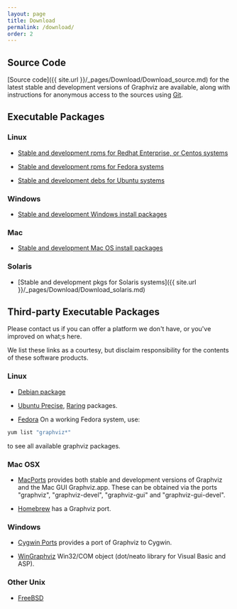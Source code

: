 ```yaml
---
layout: page
title: Download
permalink: /download/
order: 2
---
```

         
         
## Source Code

[Source code]({{ site.url }}/_pages/Download/Download_source.md) for the latest stable and 
development versions of Graphviz are available, along with instructions for anonymous 
access to the sources using [Git](http://git-scm.com/).

## Executable Packages

### Linux

* [Stable and development rpms for Redhat Enterprise, or Centos systems](http://www.graphviz.org/Download_linux_rhel.php)

* [Stable and development rpms for Fedora systems](http://www.graphviz.org/Download_linux_fedora.php)

* [Stable and development debs for Ubuntu systems](http://www.graphviz.org/Download_linux_ubuntu.php)

### Windows

* [Stable and development Windows install packages](http://www.graphviz.org/Download_windows.php)


### Mac

* [Stable and development Mac OS install packages](http://www.graphviz.org/Download_macos.php)

### Solaris

* [Stable and development pkgs for Solaris systems]({{ site.url }}/_pages/Download/Download_solaris.md)

## Third-party Executable Packages

Please contact us if you can offer a platform we don't have, or you've improved on what;s here.

We list these links as a courtesy, but disclaim responsibility for the contents of these software products.

### Linux
* [Debian package](http://packages.debian.org/search?suite=all&amp;searchon=names&amp;keywords=graphviz)

* [Ubuntu Precise](http://packages.ubuntu.com/precise/graphics/graphviz), [Raring](http://packages.ubuntu.com/raring/graphics/graphviz) packages.

* [Fedora](http://fedoraproject.org/) On a working Fedora system, use:

```C
yum list "graphviz*"
```

to see all available graphviz packages.

### Mac OSX

* [MacPorts](http://www.macports.org/) provides both stable and development versions of 
Graphviz and the Mac GUI Graphviz.app. These can be obtained via the ports "graphviz", "graphviz-devel", "graphviz-gui" and "graphviz-gui-devel".

* [Homebrew](http://mxcl.github.com/homebrew/) has a Graphviz port.

### Windows

* [Cygwin Ports](http://sourceware.org/cygwinports/) provides a port of Graphviz to Cygwin.  

* [WinGraphviz](http://wingraphviz.sourceforge.net/wingraphviz/) Win32/COM object (dot/neato library for Visual Basic and ASP).

### Other Unix

* [FreeBSD](http://www.freshports.org/graphics/graphviz/)

